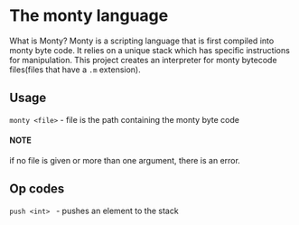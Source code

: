 # The monty language
What is Monty?
Monty is a scripting language that is first compiled into monty byte code. It relies on a unique stack which has specific instructions for manipulation.
This project creates an interpreter for monty bytecode files(files that have a ```.m``` extension).

## Usage
```monty <file>``` - file is the path containing the monty byte code
#### NOTE
if no file is given or more than one argument, there is an error.


## Op codes
```push <int> ``` - pushes an element to the stack
